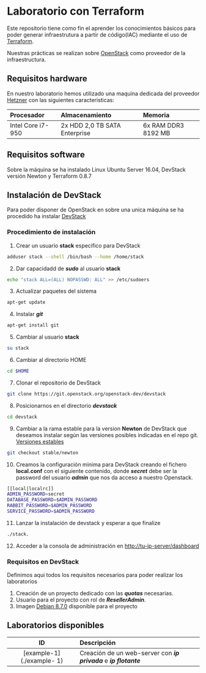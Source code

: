 # Laboratorio con Terraform

Este repositorio tiene como fin el aprender los conocimientos básicos para poder generar infraestrutura a partir de código(IAC) mediante el uso de [Terraform](https://www.terraform.io).

Nuestras prácticas se realizan sobre [OpenStack](https://www.openstack.org/) como proveedor de la infraestructura.

## Requisitos hardware
En nuestro laboratorio hemos utilizado una maquina dedicada del proveedor [Hetzner](https://www.hetzner.de/) con las siguientes caracteristicas:

| Procesador | Almacenamiento | Memoria |
| :---       | :---           | :---    |
|Intel Core i7-950 | 2x HDD 2,0 TB SATA Enterprise | 6x RAM DDR3 8192 MB |

## Requisitos software
Sobre la máquina se ha instalado Linux Ubuntu Server 16.04, DevStack versión Newton y Terraform 0.8.7

## Instalación de DevStack
Para poder disponer de OpenStack en sobre una unica máquina se ha procedido ha instalar [DevStack](https://docs.openstack.org/developer/devstack/)

### Procedimiento de instalación

1. Crear un usuario **stack** especifico para DevStack
```bash
adduser stack --shell /bin/bash --home /home/stack
```
2. Dar capacidadd de ***sudo*** al usuario **stack**
```bash
echo "stack ALL=(ALL) NOPASSWD: ALL" >> /etc/sudoers
```
3. Actualizar paquetes del sistema
```bash
apt-get update
```
4. Instalar ***git***
```bash
apt-get install git
```
5. Cambiar al usuario **stack**
```bash
su stack
```
6. Cambiar al directorio HOME
```bash
cd $HOME
```
7. Clonar el repositorio de DevStack
```bash
git clone https://git.openstack.org/openstack-dev/devstack
```
8. Posicionarnos en el directorio ***devstack***
```bash
cd devstack
```
9. Cambiar a la rama estable para la version **Newton** de DevStack que deseamos instalar según las versiones posibles indicadas en el repo git. [Versiones estables](https://github.com/openstack-dev/devstack/branches)
```bash
git checkout stable/newton
```
10. Creamos la configuración minima para DevStack creando el fichero **local.conf** con el siguiente contenido, donde ***secret*** debe ser la password del usuario ***admin*** que nos da acceso a nuestro Openstack.
```bash
[[local|localrc]]
ADMIN_PASSWORD=secret
DATABASE_PASSWORD=$ADMIN_PASSWORD
RABBIT_PASSWORD=$ADMIN_PASSWORD
SERVICE_PASSWORD=$ADMIN_PASSWORD
```
11. Lanzar la instalación de devstack y esperar a que finalize
```bash
./stack.
```
12. Acceder a la consola de administración en [http://tu-ip-server/dashboard](http://tu-ip-server/dashboard)

### Requisitos en DevStack
Definimos aqui todos los requisitos necesarios para poder realizar los laboratorios

1. Creación de un proyecto dedicado con las ***quotas*** necesarias.
2. Usuario para el proyecto con rol de ***ResellerAdmin***.
3. Imagen [Debian 8.7.0](http://cdimage.debian.org/cdimage/openstack/current/debian-8.7.1-20170215-openstack-amd64.qcow2) disponible para el proyecto

## Laboratorios disponibles

| ID    | Descripción |
| :---: | :---        |
| [example-1](./example- 1) | Creación de un web-server con ***ip privada*** e ***ip flotante*** |
